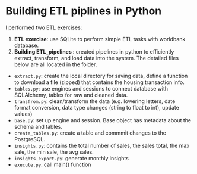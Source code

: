 # Building ETL piplines in Python

I performed two ETL exercises: <br>
1. <b>ETL exercise</b>: use SQLite to perform simple ETL tasks with worldbank database.
2. <b> Building ETL_pipelines </b>: created pipelines in python to efficiently extract, transform, and load data into the system. The detailed files below are all located in the folder.

* `extract.py`: create the local directory for saving data, define a function to download a file (zipped) that contains the housing transaction info.
* `tables.py`: use engines and sessions to connect database with SQLAlchemy, tables for raw and cleaned data.
* `transfrom.py`: clean/transform the data (e.g. lowering letters,  date format conversion, data type changes (string to float to int), update values)
* `base.py`: set up engine and session. Base object has metadata about the schema and tables.
* `create_tables.py`: create a table and commmit changes to the PostgreSQL.
* `insights.py`: contains the total number of sales, the sales total, the max sale, the min sale, the avg sales.
* `insights_export.py`: generate monthly insights
* `execute.py`: call main() function 

